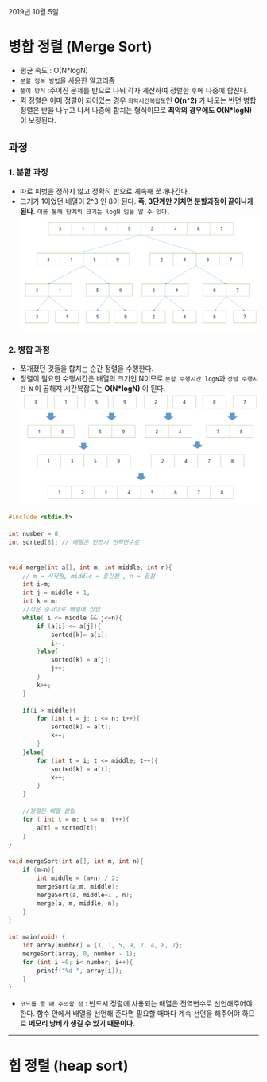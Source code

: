 
  2019년 10월 5일

  # 병합 정렬 (Merge Sort)

  -	평균 속도 : O(N*logN)
  - `분할 정복 방법`을 사용한 알고리즘
  - `풀이 방식` :주어진 문제를 반으로 나눠 각자 계산하여 정렬한 후에 나중에 합친다.
  - 퀵 정렬은 이미 정렬이 되어있는 경우 `최악시간복잡도`인 **O(n^2)** 가 나오는 반면 병합 정렬은 반을 나누고 나서 나중에 합치는 형식이므로 **최악의 경우에도 O(N*logN)** 이 보장된다.

## 과정

### 1. 분할 과정
- 따로 피벗을 정하지 않고 정확히 반으로 계속해 쪼개나간다.
- 크기가 1이었던 배열이 2^3 인 8이 된다. **즉, 3단계만 거치면 분할과정이 끝이나게 된다.**
`이를 통해 단계의 크기는 logN 임을 알 수 있다.`
![split](./img/merge_sort1.png)


### 2. 병합 과정
- 쪼개졌던 것들을 합치는 순간 정렬을 수행한다.
- 정렬이 필요한 수행시간은 배열의 크기인 N이므로 `분할 수행시간 logN`과 `정렬 수행시간 N` 이 곱해져 시간복잡도는 **O(N*logN)** 이 된다.
![merge](./img/merge_sort2.png)


```c++
#include <stdio.h>

int number = 8;
int sorted[8]; // 배열은 반드시 전역변수로


void merge(int a[], int m, int middle, int n){
	// m = 시작점, middle = 중간점 , n = 끝점
	int i=m;
	int j = middle + 1;
	int k = m;
	//작은 순서대로 배열에 삽입
	while( i <= middle && j<=n){
		if (a[i] <= a[j]){
			sorted[k]= a[i];
			i++;
		}else{
			sorted[k] = a[j];
			j++;
		}
		k++;
	}

	if(i > middle){
		for (int t = j; t <= n; t++){
			sorted[k] = a[t];
			k++;
		}
	}else{
		for (int t = i; t <= middle; t++){
			sorted[k] = a[t];
			k++;
		}
	}

	//정렬된 배열 삽입
	for ( int t = m; t <= n; t++){
		a[t] = sorted[t];
	}
}

void mergeSort(int a[], int m, int n){
	if (m<n){
		int middle = (m+n) / 2;
		mergeSort(a,m, middle);
		mergeSort(a, middle+1 , n);
		merge(a, m, middle, n);
	}
}

int main(void) {
	int array[number] = {3, 1, 5, 9, 2, 4, 8, 7};
	mergeSort(array, 0, number - 1);
	for (int i =0; i< number; i++){
		printf("%d ", array[i]);
	}
}
```

- `코드를 짤 때 주의할 점` : 반드시 정렬에 사용되는 배열은 전역변수로 선언해주어야 한다. 함수 안에서 배열을 선언해 준다면 필요할 때마다 계속 선언을 해주어야 하므로 **메모리 낭비가 생길 수 있기 때문이다.**

---

# 힙 정렬 (heap sort)
